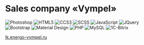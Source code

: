 # Sales company «Vympel»

![Photoshop](https://img.shields.io/badge/Photoshop-333?labelColor=444&logo=adobe-photoshop&logoColor=fff)
![HTML5](https://img.shields.io/badge/HTML5-333?labelColor=444&logo=html5&logoColor=fff)
![CCS3](https://img.shields.io/badge/CSS3-333?labelColor=444&logo=css3)
![SCSS](https://img.shields.io/badge/Sass-333?labelColor=444&logo=sass&logoColor=fff)
![JavaScript](https://img.shields.io/badge/JavaScript-333?labelColor=444&logo=javascript&logoColor=fff)
![JQuery](https://img.shields.io/badge/JQuery-333?labelColor=444&logo=jquery)
![Bootstrap](https://img.shields.io/badge/Bootstrap-333?labelColor=444&logo=bootstrap&logoColor=fff)
![Material Design](https://img.shields.io/badge/Material_Design-333?labelColor=444&logo=material-design&logoColor=fff)
![PHP](https://img.shields.io/badge/PHP-333?labelColor=444&logo=php&logoColor=fff)
![MySQL](https://img.shields.io/badge/MySQL-333?labelColor=444&logo=mysql&logoColor=fff)
![1C-Bitrix](https://img.shields.io/badge/cms-1C--Bitrix-333?labelColor=444)

<!--
<img src="https://s3.dualstack.ap-southeast-2.amazonaws.com/assets.wappalyzer.com/images/icons/1C-Bitrix.png" width="24" alt="1C-Bitrix">
<img src="https://s3.dualstack.ap-southeast-2.amazonaws.com/assets.wappalyzer.com/images/icons/PHP.svg" width="24" alt="PHP">
<img src="https://s3.dualstack.ap-southeast-2.amazonaws.com/assets.wappalyzer.com/images/icons/MySQL.svg" width="24" alt="MySQL">
-->

[lk.energo-vympel.ru](https://cesnakas.github.io/lk.energo-vympel.ru/)
